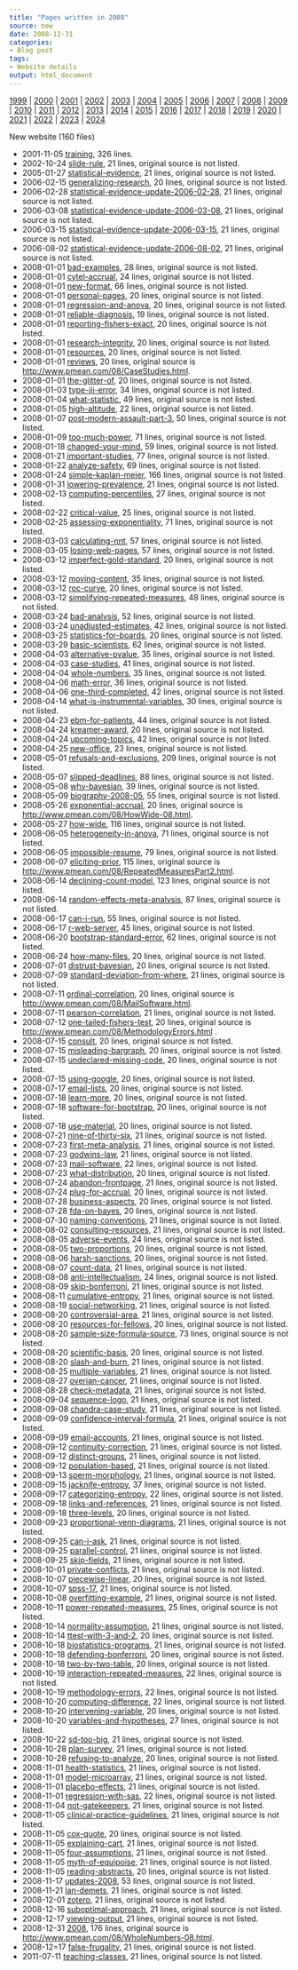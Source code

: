 ```yaml
---
title: "Pages written in 2008"
source: new
date: 2008-12-31
categories:
- Blog post
tags:
- Website details
output: html_document
---
```

 
[1999](http://new.pmean.com/1999/) | [2000](http://new.pmean.com/2000/) | [2001](http://new.pmean.com/2001/) | [2002](http://new.pmean.com/2002/) | [2003](http://new.pmean.com/2003/) | [2004](http://new.pmean.com/2004/) | [2005](http://new.pmean.com/2005/) | [2006](http://new.pmean.com/2006/) | [2007](http://new.pmean.com/2007/) | [2008](http://new.pmean.com/2008/) | [2009](http://new.pmean.com/2009/) | [2010](http://new.pmean.com/2010/) | [2011](http://new.pmean.com/2011/) | [2012](http://new.pmean.com/2012/) | [2013](http://new.pmean.com/2013/) | [2014](http://new.pmean.com/2014/) | [2015](http://new.pmean.com/2015/) | [2016](http://new.pmean.com/2016/) | [2017](http://new.pmean.com/2017/) | [2018](http://new.pmean.com/2018/) | [2019](http://new.pmean.com/2019/) | [2020](http://new.pmean.com/2020/) | [2021](http://new.pmean.com/2021/) | [2022](http://new.pmean.com/2022/) | [2023](http://new.pmean.com/2023/) | [2024](http://new.pmean.com/2024/)
 
New website (160 files)
 
+ 2001-11-05 [training](http://new.pmean.com/training/),  326 lines.  
+ 2002-10-24 [slide-rule](http://new.pmean.com/slide-rule/),  21 lines, original source is not listed.  
+ 2005-01-27 [statistical-evidence](http://new.pmean.com/statistical-evidence/),  21 lines, original source is not listed.  
+ 2006-02-15 [generalizing-research](http://new.pmean.com/generalizing-research/),  20 lines, original source is not listed.  
+ 2006-02-28 [statistical-evidence-update-2006-02-28](http://new.pmean.com/statistical-evidence-update-2006-02-28/),  21 lines, original source is not listed.  
+ 2006-03-08 [statistical-evidence-update-2006-03-08](http://new.pmean.com/statistical-evidence-update-2006-03-08/),  21 lines, original source is not listed.  
+ 2006-03-15 [statistical-evidence-update-2006-03-15](http://new.pmean.com/statistical-evidence-update-2006-03-15/),  21 lines, original source is not listed.  
+ 2006-08-02 [statistical-evidence-update-2006-08-02](http://new.pmean.com/statistical-evidence-update-2006-08-02/),  21 lines, original source is not listed.  
+ 2008-01-01 [bad-examples](http://new.pmean.com/bad-examples/),  28 lines, original source is not listed.  
+ 2008-01-01 [cytel-accrual](http://new.pmean.com/cytel-accrual/),  24 lines, original source is not listed.  
+ 2008-01-01 [new-format](http://new.pmean.com/new-format/),  66 lines, original source is not listed.  
+ 2008-01-01 [personal-pages](http://new.pmean.com/personal-pages/),  20 lines, original source is not listed.  
+ 2008-01-01 [regression-and-anova](http://new.pmean.com/regression-and-anova/),  20 lines, original source is not listed.  
+ 2008-01-01 [reliable-diagnosis](http://new.pmean.com/reliable-diagnosis/),  19 lines, original source is not listed.  
+ 2008-01-01 [reporting-fishers-exact](http://new.pmean.com/reporting-fishers-exact/),  20 lines, original source is not listed.  
+ 2008-01-01 [research-integrity](http://new.pmean.com/research-integrity/),  20 lines, original source is not listed.  
+ 2008-01-01 [resources](http://new.pmean.com/resources/),  20 lines, original source is not listed.  
+ 2008-01-01 [reviews](http://new.pmean.com/reviews/),  20 lines, original source is http://www.pmean.com/08/CaseStudies.html.  
+ 2008-01-01 [the-glitter-of](http://new.pmean.com/the-glitter-of/),  20 lines, original source is not listed.  
+ 2008-01-03 [type-iii-error](http://new.pmean.com/type-iii-error/),  34 lines, original source is not listed.  
+ 2008-01-04 [what-statistic](http://new.pmean.com/what-statistic/),  49 lines, original source is not listed.  
+ 2008-01-05 [high-altitude](http://new.pmean.com/high-altitude/),  22 lines, original source is not listed.  
+ 2008-01-07 [post-modern-assault-part-3](http://new.pmean.com/post-modern-assault-part-3/),  50 lines, original source is not listed.  
+ 2008-01-09 [too-much-power](http://new.pmean.com/too-much-power/),  71 lines, original source is not listed.  
+ 2008-01-18 [changed-your-mind](http://new.pmean.com/changed-your-mind/),  59 lines, original source is not listed.  
+ 2008-01-21 [important-studies](http://new.pmean.com/important-studies/),  77 lines, original source is not listed.  
+ 2008-01-22 [analyze-safety](http://new.pmean.com/analyze-safety/),  69 lines, original source is not listed.  
+ 2008-01-24 [simple-kaplan-meier](http://new.pmean.com/simple-kaplan-meier/),  166 lines, original source is not listed.  
+ 2008-01-31 [lowering-prevalence](http://new.pmean.com/lowering-prevalence/),  21 lines, original source is not listed.  
+ 2008-02-13 [computing-percentiles](http://new.pmean.com/computing-percentiles/),  27 lines, original source is not listed.  
+ 2008-02-22 [critical-value](http://new.pmean.com/critical-value/),  25 lines, original source is not listed.  
+ 2008-02-25 [assessing-exponentiality](http://new.pmean.com/assessing-exponentiality/),  71 lines, original source is not listed.  
+ 2008-03-03 [calculating-nnt](http://new.pmean.com/calculating-nnt/),  57 lines, original source is not listed.  
+ 2008-03-05 [losing-web-pages](http://new.pmean.com/losing-web-pages/),  57 lines, original source is not listed.  
+ 2008-03-12 [imperfect-gold-standard](http://new.pmean.com/imperfect-gold-standard/),  20 lines, original source is not listed.  
+ 2008-03-12 [moving-content](http://new.pmean.com/moving-content/),  35 lines, original source is not listed.  
+ 2008-03-12 [roc-curve](http://new.pmean.com/roc-curve/),  20 lines, original source is not listed.  
+ 2008-03-12 [simplifying-repeated-measures](http://new.pmean.com/simplifying-repeated-measures/),  48 lines, original source is not listed.  
+ 2008-03-24 [bad-analysis](http://new.pmean.com/bad-analysis/),  52 lines, original source is not listed.  
+ 2008-03-24 [unadjusted-estimates](http://new.pmean.com/unadjusted-estimates/),  42 lines, original source is not listed.  
+ 2008-03-25 [statistics-for-boards](http://new.pmean.com/statistics-for-boards/),  20 lines, original source is not listed.  
+ 2008-03-29 [basic-scientists](http://new.pmean.com/basic-scientists/),  62 lines, original source is not listed.  
+ 2008-04-03 [alternative-pvalue](http://new.pmean.com/alternative-pvalue/),  35 lines, original source is not listed.  
+ 2008-04-03 [case-studies](http://new.pmean.com/case-studies/),  41 lines, original source is not listed.  
+ 2008-04-04 [whole-numbers](http://new.pmean.com/whole-numbers/),  35 lines, original source is not listed.  
+ 2008-04-06 [math-error](http://new.pmean.com/math-error/),  36 lines, original source is not listed.  
+ 2008-04-06 [one-third-completed](http://new.pmean.com/one-third-completed/),  42 lines, original source is not listed.  
+ 2008-04-14 [what-is-instrumental-variables](http://new.pmean.com/what-is-instrumental-variables/),  30 lines, original source is not listed.  
+ 2008-04-23 [ebm-for-patients](http://new.pmean.com/ebm-for-patients/),  44 lines, original source is not listed.  
+ 2008-04-24 [kreamer-award](http://new.pmean.com/kreamer-award/),  20 lines, original source is not listed.  
+ 2008-04-24 [upcoming-topics](http://new.pmean.com/upcoming-topics/),  42 lines, original source is not listed.  
+ 2008-04-25 [new-office](http://new.pmean.com/new-office/),  23 lines, original source is not listed.  
+ 2008-05-01 [refusals-and-exclusions](http://new.pmean.com/refusals-and-exclusions/),  209 lines, original source is not listed.  
+ 2008-05-07 [slipped-deadlines](http://new.pmean.com/slipped-deadlines/),  88 lines, original source is not listed.  
+ 2008-05-08 [why-bayesian](http://new.pmean.com/why-bayesian/),  39 lines, original source is not listed.  
+ 2008-05-09 [biography-2008-05](http://new.pmean.com/biography-2008-05/),  55 lines, original source is not listed.  
+ 2008-05-26 [exponential-accrual](http://new.pmean.com/exponential-accrual/),  20 lines, original source is http://www.pmean.com/08/HowWide-08.html.  
+ 2008-05-27 [how-wide](http://new.pmean.com/how-wide/),  116 lines, original source is not listed.  
+ 2008-06-05 [heterogeneity-in-anova](http://new.pmean.com/heterogeneity-in-anova/),  71 lines, original source is not listed.  
+ 2008-06-05 [impossible-resume](http://new.pmean.com/impossible-resume/),  79 lines, original source is not listed.  
+ 2008-06-07 [eliciting-prior](http://new.pmean.com/eliciting-prior/),  115 lines, original source is http://www.pmean.com/08/RepeatedMeasuresPart2.html.  
+ 2008-06-14 [declining-count-model](http://new.pmean.com/declining-count-model/),  123 lines, original source is not listed.  
+ 2008-06-14 [random-effects-meta-analysis](http://new.pmean.com/random-effects-meta-analysis/),  87 lines, original source is not listed.  
+ 2008-06-17 [can-i-run](http://new.pmean.com/can-i-run/),  55 lines, original source is not listed.  
+ 2008-06-17 [r-web-server](http://new.pmean.com/r-web-server/),  45 lines, original source is not listed.  
+ 2008-06-20 [bootstrap-standard-error](http://new.pmean.com/bootstrap-standard-error/),  62 lines, original source is not listed.  
+ 2008-06-24 [how-many-files](http://new.pmean.com/how-many-files/),  20 lines, original source is not listed.  
+ 2008-07-01 [distrust-bayesian](http://new.pmean.com/distrust-bayesian/),  20 lines, original source is not listed.  
+ 2008-07-09 [standard-deviation-from-where](http://new.pmean.com/standard-deviation-from-where/),  21 lines, original source is not listed.  
+ 2008-07-11 [ordinal-correlation](http://new.pmean.com/ordinal-correlation/),  20 lines, original source is http://www.pmean.com/08/MailSoftware.html.  
+ 2008-07-11 [pearson-correlation](http://new.pmean.com/pearson-correlation/),  21 lines, original source is not listed.  
+ 2008-07-12 [one-tailed-fishers-test](http://new.pmean.com/one-tailed-fishers-test/),  20 lines, original source is http://www.pmean.com/08/MethodologyErrors.html .  
+ 2008-07-15 [consult](http://new.pmean.com/consult/),  20 lines, original source is not listed.  
+ 2008-07-15 [misleading-bargraph](http://new.pmean.com/misleading-bargraph/),  20 lines, original source is not listed.  
+ 2008-07-15 [undeclared-missing-code](http://new.pmean.com/undeclared-missing-code/),  20 lines, original source is not listed.  
+ 2008-07-15 [using-google](http://new.pmean.com/using-google/),  20 lines, original source is not listed.  
+ 2008-07-17 [email-lists](http://new.pmean.com/email-lists/),  20 lines, original source is not listed.  
+ 2008-07-18 [learn-more](http://new.pmean.com/learn-more/),  20 lines, original source is not listed.  
+ 2008-07-18 [software-for-bootstrap](http://new.pmean.com/software-for-bootstrap/),  20 lines, original source is not listed.  
+ 2008-07-18 [use-material](http://new.pmean.com/use-material/),  20 lines, original source is not listed.  
+ 2008-07-21 [nine-of-thirty-six](http://new.pmean.com/nine-of-thirty-six/),  21 lines, original source is not listed.  
+ 2008-07-23 [first-meta-analysis](http://new.pmean.com/first-meta-analysis/),  21 lines, original source is not listed.  
+ 2008-07-23 [godwins-law](http://new.pmean.com/godwins-law/),  21 lines, original source is not listed.  
+ 2008-07-23 [mail-software](http://new.pmean.com/mail-software/),  22 lines, original source is not listed.  
+ 2008-07-23 [what-distribution](http://new.pmean.com/what-distribution/),  20 lines, original source is not listed.  
+ 2008-07-24 [abandon-frontpage](http://new.pmean.com/abandon-frontpage/),  21 lines, original source is not listed.  
+ 2008-07-24 [plug-for-accrual](http://new.pmean.com/plug-for-accrual/),  20 lines, original source is not listed.  
+ 2008-07-28 [business-aspects](http://new.pmean.com/business-aspects/),  20 lines, original source is not listed.  
+ 2008-07-28 [fda-on-bayes](http://new.pmean.com/fda-on-bayes/),  20 lines, original source is not listed.  
+ 2008-07-30 [naming-conventions](http://new.pmean.com/naming-conventions/),  21 lines, original source is not listed.  
+ 2008-08-02 [consulting-resources](http://new.pmean.com/consulting-resources/),  21 lines, original source is not listed.  
+ 2008-08-05 [adverse-events](http://new.pmean.com/adverse-events/),  24 lines, original source is not listed.  
+ 2008-08-05 [two-proportions](http://new.pmean.com/two-proportions/),  20 lines, original source is not listed.  
+ 2008-08-06 [harsh-sanctions](http://new.pmean.com/harsh-sanctions/),  20 lines, original source is not listed.  
+ 2008-08-07 [count-data](http://new.pmean.com/count-data/),  21 lines, original source is not listed.  
+ 2008-08-08 [anti-intellectualism](http://new.pmean.com/anti-intellectualism/),  24 lines, original source is not listed.  
+ 2008-08-09 [skip-bonferroni](http://new.pmean.com/skip-bonferroni/),  21 lines, original source is not listed.  
+ 2008-08-11 [cumulative-entropy](http://new.pmean.com/cumulative-entropy/),  21 lines, original source is not listed.  
+ 2008-08-19 [social-networking](http://new.pmean.com/social-networking/),  21 lines, original source is not listed.  
+ 2008-08-20 [controversial-area](http://new.pmean.com/controversial-area/),  21 lines, original source is not listed.  
+ 2008-08-20 [resources-for-fellows](http://new.pmean.com/resources-for-fellows/),  20 lines, original source is not listed.  
+ 2008-08-20 [sample-size-formula-source](http://new.pmean.com/sample-size-formula-source/),  73 lines, original source is not listed.  
+ 2008-08-20 [scientific-basis](http://new.pmean.com/scientific-basis/),  20 lines, original source is not listed.  
+ 2008-08-20 [slash-and-burn](http://new.pmean.com/slash-and-burn/),  21 lines, original source is not listed.  
+ 2008-08-25 [multiple-variables](http://new.pmean.com/multiple-variables/),  21 lines, original source is not listed.  
+ 2008-08-27 [overian-cancer](http://new.pmean.com/overian-cancer/),  21 lines, original source is not listed.  
+ 2008-08-28 [check-metadata](http://new.pmean.com/check-metadata/),  21 lines, original source is not listed.  
+ 2008-09-04 [sequence-logo](http://new.pmean.com/sequence-logo/),  21 lines, original source is not listed.  
+ 2008-09-08 [chandra-case-study](http://new.pmean.com/chandra-case-study/),  21 lines, original source is not listed.  
+ 2008-09-09 [confidence-interval-formula](http://new.pmean.com/confidence-interval-formula/),  21 lines, original source is not listed.  
+ 2008-09-09 [email-accounts](http://new.pmean.com/email-accounts/),  21 lines, original source is not listed.  
+ 2008-09-12 [continuity-correction](http://new.pmean.com/continuity-correction/),  21 lines, original source is not listed.  
+ 2008-09-12 [distinct-groups](http://new.pmean.com/distinct-groups/),  21 lines, original source is not listed.  
+ 2008-09-12 [population-based](http://new.pmean.com/population-based/),  21 lines, original source is not listed.  
+ 2008-09-13 [sperm-morphology](http://new.pmean.com/sperm-morphology/),  21 lines, original source is not listed.  
+ 2008-09-15 [jacknife-entropy](http://new.pmean.com/jacknife-entropy/),  37 lines, original source is not listed.  
+ 2008-09-17 [categorizing-entropy](http://new.pmean.com/categorizing-entropy/),  22 lines, original source is not listed.  
+ 2008-09-18 [links-and-references](http://new.pmean.com/links-and-references/),  21 lines, original source is not listed.  
+ 2008-09-18 [three-levels](http://new.pmean.com/three-levels/),  20 lines, original source is not listed.  
+ 2008-09-23 [proportional-venn-diagrams](http://new.pmean.com/proportional-venn-diagrams/),  21 lines, original source is not listed.  
+ 2008-09-25 [can-i-ask](http://new.pmean.com/can-i-ask/),  21 lines, original source is not listed.  
+ 2008-09-25 [parallel-control](http://new.pmean.com/parallel-control/),  21 lines, original source is not listed.  
+ 2008-09-25 [skip-fields](http://new.pmean.com/skip-fields/),  21 lines, original source is not listed.  
+ 2008-10-01 [private-conflicts](http://new.pmean.com/private-conflicts/),  21 lines, original source is not listed.  
+ 2008-10-07 [piecewise-linear](http://new.pmean.com/piecewise-linear/),  20 lines, original source is not listed.  
+ 2008-10-07 [spss-17](http://new.pmean.com/spss-17/),  21 lines, original source is not listed.  
+ 2008-10-08 [overfitting-example](http://new.pmean.com/overfitting-example/),  21 lines, original source is not listed.  
+ 2008-10-11 [power-repeated-measures](http://new.pmean.com/power-repeated-measures/),  25 lines, original source is not listed.  
+ 2008-10-14 [normality-assumption](http://new.pmean.com/normality-assumption/),  21 lines, original source is not listed.  
+ 2008-10-14 [ttest-with-3-and-2](http://new.pmean.com/ttest-with-3-and-2/),  20 lines, original source is not listed.  
+ 2008-10-18 [biostatistics-programs](http://new.pmean.com/biostatistics-programs/),  21 lines, original source is not listed.  
+ 2008-10-18 [defending-bonferroni](http://new.pmean.com/defending-bonferroni/),  20 lines, original source is not listed.  
+ 2008-10-18 [two-by-two-table](http://new.pmean.com/two-by-two-table/),  20 lines, original source is not listed.  
+ 2008-10-19 [interaction-repeated-measures](http://new.pmean.com/interaction-repeated-measures/),  22 lines, original source is not listed.  
+ 2008-10-19 [methodology-errors](http://new.pmean.com/methodology-errors/),  22 lines, original source is not listed.  
+ 2008-10-20 [computing-difference](http://new.pmean.com/computing-difference/),  22 lines, original source is not listed.  
+ 2008-10-20 [intervening-variable](http://new.pmean.com/intervening-variable/),  20 lines, original source is not listed.  
+ 2008-10-20 [variables-and-hypotheses](http://new.pmean.com/variables-and-hypotheses/),  27 lines, original source is not listed.  
+ 2008-10-22 [sd-too-big](http://new.pmean.com/sd-too-big/),  21 lines, original source is not listed.  
+ 2008-10-28 [plan-survey](http://new.pmean.com/plan-survey/),  21 lines, original source is not listed.  
+ 2008-10-28 [refusing-to-analyze](http://new.pmean.com/refusing-to-analyze/),  20 lines, original source is not listed.  
+ 2008-11-01 [health-statistics](http://new.pmean.com/health-statistics/),  21 lines, original source is not listed.  
+ 2008-11-01 [model-microarray](http://new.pmean.com/model-microarray/),  21 lines, original source is not listed.  
+ 2008-11-01 [placebo-effects](http://new.pmean.com/placebo-effects/),  21 lines, original source is not listed.  
+ 2008-11-01 [regression-with-sas](http://new.pmean.com/regression-with-sas/),  22 lines, original source is not listed.  
+ 2008-11-04 [not-gatekeepers](http://new.pmean.com/not-gatekeepers/),  21 lines, original source is not listed.  
+ 2008-11-05 [clinical-practice-guidelines](http://new.pmean.com/clinical-practice-guidelines/),  21 lines, original source is not listed.  
+ 2008-11-05 [cox-quote](http://new.pmean.com/cox-quote/),  20 lines, original source is not listed.  
+ 2008-11-05 [explaining-cart](http://new.pmean.com/explaining-cart/),  21 lines, original source is not listed.  
+ 2008-11-05 [four-assumptions](http://new.pmean.com/four-assumptions/),  21 lines, original source is not listed.  
+ 2008-11-05 [myth-of-equipoise](http://new.pmean.com/myth-of-equipoise/),  21 lines, original source is not listed.  
+ 2008-11-05 [reading-abstracts](http://new.pmean.com/reading-abstracts/),  20 lines, original source is not listed.  
+ 2008-11-17 [updates-2008](http://new.pmean.com/updates-2008/),  53 lines, original source is not listed.  
+ 2008-11-21 [lan-demets](http://new.pmean.com/lan-demets/),  21 lines, original source is not listed.  
+ 2008-12-01 [zotero](http://new.pmean.com/zotero/),  21 lines, original source is not listed.  
+ 2008-12-16 [suboptimal-approach](http://new.pmean.com/suboptimal-approach/),  21 lines, original source is not listed.  
+ 2008-12-17 [viewing-output](http://new.pmean.com/viewing-output/),  21 lines, original source is not listed.  
+ 2008-12-31 [2008](http://new.pmean.com/2008/),  176 lines, original source is http://www.pmean.com/08/WholeNumbers-08.html.  
+ 2008-12=17 [false-frugality](http://new.pmean.com/false-frugality/),  21 lines, original source is not listed.  
+ 2011-07-11 [teaching-classes](http://new.pmean.com/teaching-classes/),  21 lines, original source is not listed.
 
